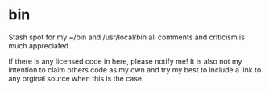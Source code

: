 # bin
Stash spot for my ~/bin and /usr/local/bin all comments and criticism 
is much appreciated.  

If there is any licensed code in here, please notify me!  It is also 
not my intention to claim others code as my own and try my best to 
include a link to any orginal source when this is the case.

